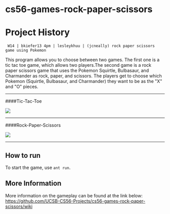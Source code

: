 cs56-games-rock-paper-scissors
==============================

Project History
===============
```
 W14 | bkiefer13 4pm | lesleykhuu | (jcneally) rock paper scissors game using Pokemon
```


This program allows you to choose between two games. The first one is a tic tac toe game, which allows two players.The second game is a rock paper scissors game that uses the Pokemon Squirtle, Bulbasaur, and Charmander as rock, paper, and scissors. The players get to choose which Pokemon (Squirtle, Bulbasaur, and Charmander) they want to be as the "X" and "O" pieces. 

--------------------------------------------------------------------------------
####Tic-Tac-Toe

![](http://i.imgur.com/lVaMkEt.png)

--------------------------------------------------------------------------------

####Rock-Paper-Scissors

![](http://i.imgur.com/X0VDCM5.png)

--------------------------------------------------------------------------------

## How to run 
To start the game, use `ant run`. 

## More Information
More information on the gameplay can be found at the link below:  
https://github.com/UCSB-CS56-Projects/cs56-games-rock-paper-scissors/wiki
